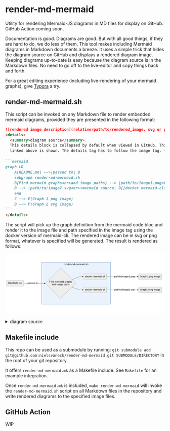 # render-md-mermaid

Utility for rendering Mermaid-JS diagrams in MD files for display on GitHub. GitHub Action coming soon.

Documentation is good. Diagrams are good. But with all good things, if they are hard to do, we do less of them. This tool makes including Mermaid diagrams in Markdown documents a breeze. It uses a simple trick that hides the diagram source on GitHub and displays a rendered diagram image. Keeping diagrams up-to-date is easy because the diagram source is in the Markdown files. No need to go off to the live-editor and copy things back and forth.

For a great editing experience (including live-rendering of your mermaid graphs), give [Typora](https://typora.io) a try.

## render-md-mermaid.sh

This script can be invoked on any Markdown file to render embedded mermaid diagrams, provided they are presented in the following format:

~~~markdown
![rendered image description](relative/path/to/rendered_image. svg or png )
<details>
  <summary>diagram source</summary>
  This details block is collapsed by default when viewed in GitHub. This hides the mermaid graph definition, while the rendered image
  linked above is shown. The details tag has to follow the image tag. (newlines allowed)

```mermaid
graph LR
    A[README.md] -->|passed to| B
    subgraph render-md-mermaid.sh
    B{Find mermaid graphs<br>and image paths} --> |path/to/image1.png<br>+mermaid source| C[[docker mermaid-cli]]
    B --> |path/to/image2.svg<br>+mermaid source| D[[docker mermaid-cli]]
    end
    C --> E(Graph 1 png image)
    D --> F(Graph 2 svg image)
```
</details>
~~~

The script will pick up the graph definition from the mermaid code bloc and render it to the image file and path specified in the
image tag using the docker version of mermaid-cli. The rendered image can be in svg or png format, whatever is specified will be generated. The result is rendered as follows:

![rendered image description](relative/path/to/rendered_image.png)
<details>
  <summary>diagram source</summary>
  This details block is collapsed by default when viewed in GitHub. This hides the mermaid graph definition, while the rendered image
  linked above is shown. The details tag has to follow the image tag. (newlines allowed)

```mermaid
graph LR
    A[README.md] -->|passed to| B
    subgraph render-md-mermaid.sh
    B{Find mermaid graphs<br>and image paths} --> |path/to/image1.png<br>+mermaid source| C[[docker mermaid-cli]]
    B --> |path/to/image2.svg<br>+mermaid source| D[[docker mermaid-cli]]
    end
    C --> E(Graph 1 png image)
    D --> F(Graph 2 svg image)
```

</details>

## Makefile include

This repo can be used as a submodule by running: `git submodule add git@github.com:nielsvaneck/render-md-mermaid.git SUBMODULE/DIRECTORY` in the root of your git repository.

It offers `render-md-mermaid.mk` as a Makefile include. See `Makefile` for an example integration.

Once `render-md-mermaid.mk` is included, `make render-md-mermaid` will invoke the `render-md-mermaid.sh` script on all Markdown files in the repository and write rendered diagrams to the specified image files.

## GitHub Action

WIP
